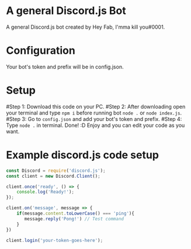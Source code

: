 # A general Discord.js Bot
A general Discord.js bot created by Hey Fab, I'mma kill you#0001.

# Configuration
Your bot's token and prefix will be in config.json.

# Setup

#Step 1: Download this code on your PC.
#Step 2: After downloading open your terminal and type `npm i` before running bot `node .` or `node index.js`.
#Step 3: Go to `config.json` and add your bot's token and prefix.
#Step 4: Type `node .` in terminal. Done! :D Enjoy and you can edit your code as you want.

# Example discord.js code setup

```js
const Discord = require('discord.js');
const client = new Discord.Client();

client.once('ready', () => {
	console.log('Ready!');
});

client.on('message', message => {
    if(message.content.toLowerCase() === 'ping'){
       message.reply('Pong!') // Test command
    }
})

client.login('your-token-goes-here');
